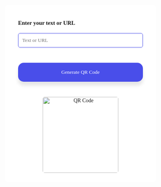 <!DOCTYPE html>
<html lang="en">
<head>
  <meta charset="UTF-8" />
  <meta name="viewport" content="width=device-width, initial-scale=1.0"/>
  <title>QR Code Generator</title>
  <style>
    * {
      margin: 0;
      padding: 0;
      font-family: 'Poppins', 'sans-serif';
      box-sizing: border-box;
    }

    body {
      background: rgb(255, 248, 235);
    }

    .container {
      background: #fff;
      width: 400px;
      padding: 25px 35px;
      position: absolute;
      top: 50%;
      left: 50%;
      transform: translate(-50%, -50%);
      border-radius: 10px;
    }

    .container p {
      font-weight: 600;
      font-size: 15px;
      margin-bottom: 8px;
    }

    .container input {
      padding: 10px;
      width: 100%;
      border: 1px solid #494eea;
      outline: 0;
      margin: 10px 0 20px;
      border-radius: 5px;
    }

    .container button {
      width: 100%;
      height: 50px;
      color: #fff;
      background: #494eea;
      border-radius: 15px;
      border: 0;
      outline: 0;
      box-shadow: 0 10px 10px rgba(0, 0, 0, 0.1);
      cursor: pointer;
      margin: 20px 0;
      font-weight: 500;
    }

    #imgbox {
      text-align: center;
      margin-top: 20px;
    }

    #imgbox img {
      width: 200px;
      border-radius: 5px;
    }
  </style>
</head>
<body>
  <div class="container">
    <p>Enter your text or URL</p>
    <input type="text" id="qrText" placeholder="Text or URL" />
    <button onclick="generateQR()">Generate QR Code</button>
    <div id="imgbox">
      <img id="qrImage" src="" alt="QR Code" />
    </div>
  </div>

  <script>
    function generateQR() {
      const input = document.getElementById("qrText").value.trim();
      const qrImage = document.getElementById("qrImage");
      const imgBox = document.getElementById("imgbox");

      if (input === "") {
        alert("Please enter some text or URL");
        return;
      }

      qrImage.src = "https://api.qrserver.com/v1/create-qr-code/?size=200x200&data=" + encodeURIComponent(input);
      imgBox.style.display = "block";
    }
  </script>
</body>
</html>

